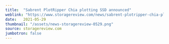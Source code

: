 ```yaml
---
title:  "Sabrent PlotRipper Chia plotting SSD announced"
weblink: "https://www.storagereview.com/news/sabrent-plotripper-chia-plotting-ssd-announced"
date:   2021-05-29
thumbnail: "/assets/news-storagereview-0529.png"
source: storagereview.com
jumbotron: false
---
```

